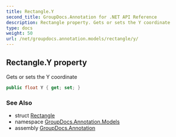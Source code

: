```yaml
---
title: Rectangle.Y
second_title: GroupDocs.Annotation for .NET API Reference
description: Rectangle property. Gets or sets the Y coordinate
type: docs
weight: 50
url: /net/groupdocs.annotation.models/rectangle/y/
---
```

## Rectangle.Y property

Gets or sets the Y coordinate

```csharp
public float Y { get; set; }
```

### See Also

* struct [Rectangle](../)
* namespace [GroupDocs.Annotation.Models](../../rectangle/)
* assembly [GroupDocs.Annotation](../../../)


